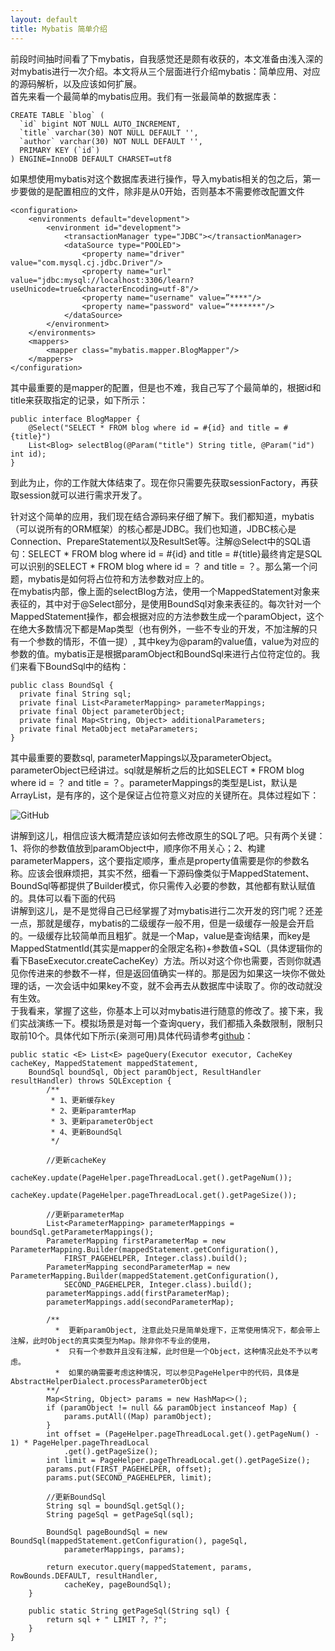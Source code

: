 ```yaml
---
layout: default
title: Mybatis 简单介绍
---
```

前段时间抽时间看了下mybatis，自我感觉还是颇有收获的，本文准备由浅入深的对mybatis进行一次介绍。本文将从三个层面进行介绍mybatis：简单应用、对应的源码解析，以及应该如何扩展。  
首先来看一个最简单的mybatis应用。我们有一张最简单的数据库表：

    CREATE TABLE `blog` (
      `id` bigint NOT NULL AUTO_INCREMENT,
      `title` varchar(30) NOT NULL DEFAULT '',
      `author` varchar(30) NOT NULL DEFAULT '',
      PRIMARY KEY (`id`)
    ) ENGINE=InnoDB DEFAULT CHARSET=utf8

如果想使用mybatis对这个数据库表进行操作，导入mybatis相关的包之后，第一步要做的是配置相应的文件，除非是从0开始，否则基本不需要修改配置文件

    <configuration>
        <environments default="development">
            <environment id="development">
                <transactionManager type="JDBC"></transactionManager>
                <dataSource type="POOLED">
                    <property name="driver" value="com.mysql.cj.jdbc.Driver"/>
                    <property name="url" value="jdbc:mysql://localhost:3306/learn?useUnicode=true&characterEncoding=utf-8"/>
                    <property name="username" value=”****"/>
                    <property name="password" value=“*******"/>
                </dataSource>
            </environment>
        </environments>
        <mappers>
            <mapper class="mybatis.mapper.BlogMapper"/>
        </mappers>
    </configuration>

其中最重要的是mapper的配置，但是也不难，我自己写了个最简单的，根据id和title来获取指定的记录，如下所示：

    public interface BlogMapper {
        @Select("SELECT * FROM blog where id = #{id} and title = #{title}")
        List<Blog> selectBlog(@Param("title") String title, @Param("id") int id);
    }
    
到此为止，你的工作就大体结束了。现在你只需要先获取sessionFactory，再获取session就可以进行需求开发了。

针对这个简单的应用，我们现在结合源码来仔细了解下。我们都知道，mybatis（可以说所有的ORM框架）的核心都是JDBC。我们也知道，JDBC核心是Connection、PrepareStatement以及ResultSet等。注解@Select中的SQL语句：SELECT * FROM blog where id = #{id} and title = #{title}最终肯定是SQL可以识别的SELECT * FROM blog where id = ？ and title = ？。那么第一个问题，mybatis是如何将占位符和方法参数对应上的。  
在mybatis内部，像上面的selectBlog方法，使用一个MappedStatement对象来表征的，其中对于@Select部分，是使用BoundSql对象来表征的。每次针对一个MappedStatement操作，都会根据对应的方法参数生成一个paramObject，这个在绝大多数情况下都是Map类型（也有例外，一些不专业的开发，不加注解的只有一个参数的情形，不值一提）, 其中key为@param的value值，value为对应的参数的值。mybatis正是根据paramObject和BoundSql来进行占位符定位的。我们来看下BoundSql中的结构：

    public class BoundSql {
      private final String sql;
      private final List<ParameterMapping> parameterMappings;
      private final Object parameterObject;
      private final Map<String, Object> additionalParameters;
      private final MetaObject metaParameters;
    }
    
其中最重要的要数sql, parameterMappings以及parameterObject。parameterObject已经讲过。sql就是解析之后的比如SELECT * FROM blog where id = ？ and title = ？。parameterMappings的类型是List，默认是ArrayList，是有序的，这个是保证占位符意义对应的关键所在。具体过程如下：  

![GitHub](http://dbp-resource.cdn.bcebos.com/41809ea5-24e1-4616-4f5f-43055aa24060/mybatis%E7%AE%80%E5%8D%95%E5%88%86%E6%9E%901.jpg "GitHub,Social Coding")

讲解到这儿，相信应该大概清楚应该如何去修改原生的SQL了吧。只有两个关键：1、将你的参数值放到paramObject中，顺序你不用关心；2、构建parameterMappers，这个要指定顺序，重点是property值需要是你的参数名称。应该会很麻烦把，其实不然，细看一下源码像类似于MappedStatement、BoundSql等都提供了Builder模式，你只需传入必要的参数，其他都有默认赋值的。具体可以看下面的代码  
讲解到这儿，是不是觉得自己已经掌握了对mybatis进行二次开发的窍门呢？还差一点，那就是缓存，mybatis的二级缓存一般不用，但是一级缓存一般是会开启的。一级缓存比较简单而且粗犷。就是一个Map，value是查询结果，而key是MappedStatmentId(其实是mapper的全限定名称)+参数值+SQL（具体逻辑你的看下BaseExecutor.createCacheKey）方法。所以对这个你也需要，否则你就遇见你传进来的参数不一样，但是返回值确实一样的。那是因为如果这一块你不做处理的话，一次会话中如果key不变，就不会再去从数据库中读取了。你的改动就没有生效。  
于我看来，掌握了这些，你基本上可以对mybatis进行随意的修改了。接下来，我们实战演练一下。模拟场景是对每一个查询query，我们都插入条数限制，限制只取前10个。具体代如下所示(亲测可用)具体代码请参考[github](https://github.com/fsxtiger/code/blob/master/src/main/java/mybatis/plugins/util/ExecutorUtil.java)：

    public static <E> List<E> pageQuery(Executor executor, CacheKey cacheKey, MappedStatement mappedStatement, 
        BoundSql boundSql, Object paramObject, ResultHandler resultHandler) throws SQLException {
            /**
             * 1、更新缓存key
             * 2、更新paramterMap
             * 3、更新parameterObject
             * 4、更新BoundSql
             */
    
            //更新cacheKey
            cacheKey.update(PageHelper.pageThreadLocal.get().getPageNum());
            cacheKey.update(PageHelper.pageThreadLocal.get().getPageSize());
    
            //更新parameterMap
            List<ParameterMapping> parameterMappings =  boundSql.getParameterMappings();
            ParameterMapping firstParameterMap = new ParameterMapping.Builder(mappedStatement.getConfiguration(), 
                FIRST_PAGEHELPER, Integer.class).build();
            ParameterMapping secondParameterMap = new ParameterMapping.Builder(mappedStatement.getConfiguration(), 
                SECOND_PAGEHELPER, Integer.class).build();
            parameterMappings.add(firstParameterMap);
            parameterMappings.add(secondParameterMap);
    
            /**
              *  更新paramObject, 注意此处只是简单处理下，正常使用情况下，都会带上注解，此时Object的真实类型为Map。除非你不专业的使用，
              *  只有一个参数并且没有注解，此时但是一个Object，这种情况此处不予以考虑。
              *  如果的确需要考虑这种情况，可以参见PageHelper中的代码，具体是AbstractHelperDialect.processParameterObject
            **/  
            Map<String, Object> params = new HashMap<>();
            if (paramObject != null && paramObject instanceof Map) {
                params.putAll((Map) paramObject);
            }
            int offset = (PageHelper.pageThreadLocal.get().getPageNum() - 1) * PageHelper.pageThreadLocal
                .get().getPageSize();
            int limit = PageHelper.pageThreadLocal.get().getPageSize();
            params.put(FIRST_PAGEHELPER, offset);
            params.put(SECOND_PAGEHELPER, limit);
    
            //更新BoundSql
            String sql = boundSql.getSql();
            String pageSql = getPageSql(sql);
    
            BoundSql pageBoundSql = new BoundSql(mappedStatement.getConfiguration(), pageSql, 
                parameterMappings, params);
    
            return executor.query(mappedStatement, params, RowBounds.DEFAULT, resultHandler, 
                cacheKey, pageBoundSql);
        }
    
        public static String getPageSql(String sql) {
            return sql + " LIMIT ?, ?";
        }
    }
    
